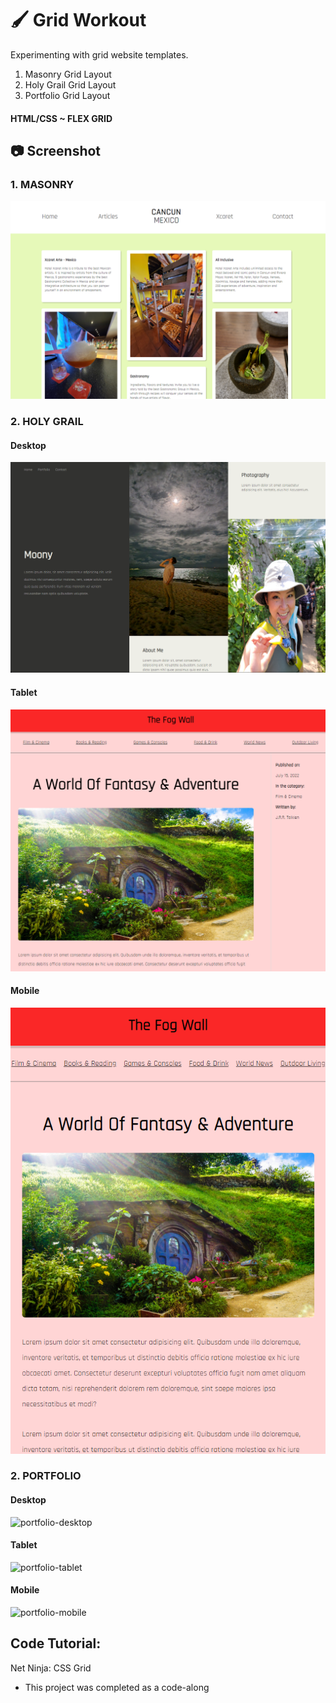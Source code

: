 # :paintbrush: Grid Workout

Experimenting with grid website templates.
1. Masonry Grid Layout
2. Holy Grail Grid Layout
3. Portfolio Grid Layout

#### HTML/CSS ~ FLEX GRID

## :camera: Screenshot

### 1. MASONRY
![masonry-home](https://github.com/T-Pirozzini/CSS-Grid-Workout/blob/main/Masonry%20Grid/img/Home.png?raw=true)

### 2. HOLY GRAIL
#### Desktop
![holygrail-desktop](https://github.com/T-Pirozzini/CSS-Grid-Workout/blob/main/Holy%20Grail%20Grid/img/desktop.png?raw=true)
#### Tablet
![holygrail-tablet](https://github.com/T-Pirozzini/CSS-Grid-Workout/blob/main/Holy%20Grail%20Grid/img/tablet.png?raw=true)
#### Mobile
![holygrail-mobile](https://github.com/T-Pirozzini/CSS-Grid-Workout/blob/main/Holy%20Grail%20Grid/img/mobile.png?raw=true)

### 2. PORTFOLIO
#### Desktop
![portfolio-desktop]()
#### Tablet
![portfolio-tablet]()
#### Mobile
![portfolio-mobile]()

## Code Tutorial:

Net Ninja: CSS Grid

- This project was completed as a code-along